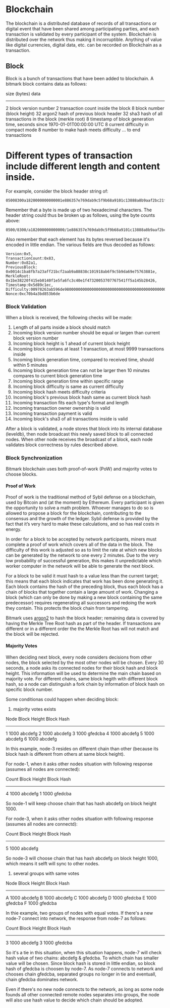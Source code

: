 # Blockchain

The blockchain is a distributed database of records of all transactions or digital event that have been shared among participating parties, and each transaction is validated by every participant of the system. Blockchain is distributed over the network thus making it incorruptible. Anything of value like digital currencies, digital data, etc. can be recorded on Blockchain as a transaction.

## Block

Block is a bunch of transactions that have been added to blockchain. A bitmark block contains data as follows:

  size (bytes)                                  data
 --------------  -------------------------------------------------------------------------
   2              block version number
   2              transaction count inside the block
   8              block number (block height)
  32              argon2 hash of previous block header
  32              sha3 hash of all transactions in the block (merkle root)
   8              timestamp of block generation time, seconds since 1970-01-01T00:00:00 UTC
   8              current difficulty in compact mode
   8              number to make hash meets difficulty
   ... to end     transactions

Different types of transaction include different length and content inside.
=======
For example, consider the block header string of:

```
05008300a1820000000000001e886357e769dab9c5f9b68a9101c13888a8b9aaf2bc21ff3aa2b78fbac114002684b245a1f51f54677770530032471f0ec4c36ffae5f14001eb15f42082e31becc1895d00000000d3dbb256c7042f00deb653d83b4a0bc7
```

Remember that a byte is made up of two hexadecimal characters. The header string could thus be broken up as follows, using the byte counts above:

```
0500/8300/a182000000000000/1e886357e769dab9c5f9b68a9101c13888a8b9aaf2bc21ff3aa2b78fbac11400/2684b245a1f51f54677770530032471f0ec4c36ffae5f14001eb15f42082e31b/ecc1895d00000000/d3dbb256c7042f00/deb653d83b4a0bc7
```

Also remember that each element has its bytes reversed because it's encoded in little endian. The various fields are thus decoded as follows:

```
Version:0x5,
TransactionCount:0x83,
Number:0x82a1,
PreviousBlock: 0x0014c1ba8fb7a23aff21bcf2aab9a88838c101918ab6f9c5b9da69e75763881e,
MerkleRoot: 0x1be38220f415eb0140f1e5fa6fc3c40e1f47320053707767541ff5a145b28426,
Timestamp:0x5d89c1ec,
Difficulty:00978263ab596de9800000000000000000000000000000000000000000000000,
Nonce:0xc70b4a3bd853b6de
```

### Block Validation

When a block is received, the following checks will be made:

1. Length of all parts inside a block should match
1. Incoming block version number should be equal or largen than current block version number
1. Incoming block height is 1 ahead of current block height
1. Incoming block contans at least 1 transaction, at most 9999 transactions inside
1. Incoming block generation time, compared to received time, should within 5 minutes
1. Incoming block generation time can not be larger then 10 minutes compares to current block generation time
1. Incoming block generation time within specific range
1. Incoming block difficulty is same as current difficulty
1. Incoming block hash meets difficulty criteria
1. Incoming block's previous block hash same as current block hash
1. Incoming transaction fits each type's format and length
1. Incoming transaction owner ownership is valid
1. Incoming transaction payment is valid
1. Incoming block's sha3 of all transactions inside is valid

After a block is validated, a node stores that block into its internal
database (leveldb), then node broadcast this newly saved block to all connected
nodes. When other node receives the broadcast of a block, each node
validates block correctness by rules described above.

### Block Synchronization

Bitmark blockchain uses both proof-of-work (PoW) and majority votes to
choose blocks.

#### Proof of Work

Proof of work is the traditional method of Sybil defense on a blockchain, used by Bitcoin and (at the moment) by Ethereum. Every participant is given the opportunity to solve a math problem. Whoever manages to do so is allowed to propose a block for the blockchain, contributing to the consensus and the growth of the ledger. Sybil defense is provided by the fact that it’s very hard to make these calculations, and so has real costs in energy.

In order for a block to be accepted by network participants, miners must complete a proof of work which covers all of the data in the block. The difficulty of this work is adjusted so as to limit the rate at which new blocks can be generated by the network to one every 2 minutes. Due to the very low probability of successful generation, this makes it unpredictable which worker computer in the network will be able to generate the next block.

For a block to be valid it must hash to a value less than the current target; this means that each block indicates that work has been done generating it. Each block contains the hash of the preceding block, thus each block has a chain of blocks that together contain a large amount of work. Changing a block (which can only be done by making a new block containing the same predecessor) requires regenerating all successors and redoing the work they contain. This protects the block chain from tampering.

Bitmark uses [argon2](https://en.wikipedia.org/wiki/Argon2) to hash the block header; remaining data is covered by having the Merkle Tree Root hash as part of the header. If transactions are different or in a different order the the Merkle Root has will not match and the block will be rejected.

#### Majority Votes

When deciding next block, every node considers decisions from other nodes, the block selected by the most other nodes will be chosen. Every 30 seconds, a node asks its connected nodes for their block hash and block height. This information will be used to determine the main chain based on majority vote. For different chains, same block hegith with different block hash, so a node can distinguish a fork chain by information of block hash on specific block number.

Some conditionas could happen when deciding block:

1. majority votes exists

  Node    Block Height    Block Hash
 ------  --------------  ------------
  1       1000            abcdefg
  2       1000            abcdefg
  3       1000            gfedcba
  4       1000            abcdefg
  5       1000            abcdefg
  6       1000            abcdefg

In this example, node-3 resides on different chain than other (because
its block hash is different from others at same block height).

For node-1, when it asks other nodes situation with following response
(assumes all nodes are connected):

  Count    Block Height    Block Hash
 -------  --------------  ------------
  4        1000            abcdefg
  1        1000            gfedcba

So node-1 will keep choose chain that has hash abcdefg on block
height 1000.

For node-3, when it asks other nodes situation with following response
(assumes all nodes are connectd):

  Count   Block Height   Block Hash
 ------- -------------- ------------
  5       1000           abcdefg

So node-3 will choose chain that has hash abcdefg on block height
1000, which means it selft will sync to other nodes.

1. several groups with same votes

  Node   Block Height   Block Hash
 ------ -------------- ------------
  A      1000           abcdefg
  B      1000           abcdefg
  C      1000           abcdefg
  D      1000           gfedcba
  E      1000           gfedcba
  F      1000           gfedcba

In thie example, two groups of nodes with equal votes. If there's a
new node-7 connect into network, the response from node-7 as follows:

  Count   Block Height   Block Hash
 ------- -------------- ------------
  3       1000           abcdefg
  3       1000           gfedcba

So it's a tie in this situation, when this situation happens, node-7 will
check hash value of two chains: abcdefg & gfedcba. To which chain
has smaller value will be chosen. Since block hash is stored in little
endian, so block hash of gfedcba is choosen by node-7. As node-7
connects to network and chooses chain gfedcba, separated groups no
longer in tie and eventuall, chain gfedcba dominates network.

Even if there's no new node connects to the network, as long as some
node founds all other connected remote nodes separates into groups,
the node will also use hash value to decide which chain should be
adopted.
